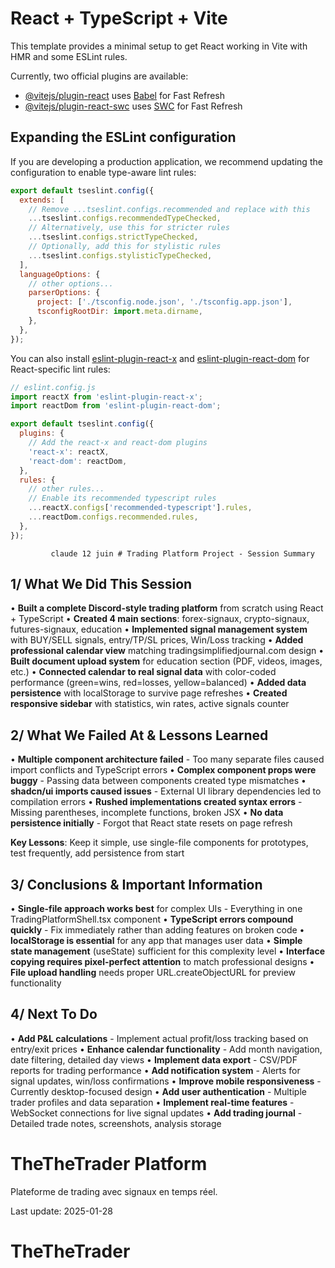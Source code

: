 # React + TypeScript + Vite

This template provides a minimal setup to get React working in Vite with HMR and some ESLint rules.

Currently, two official plugins are available:

- [@vitejs/plugin-react](https://github.com/vitejs/vite-plugin-react/blob/main/packages/plugin-react/README.md) uses [Babel](https://babeljs.io/) for Fast Refresh
- [@vitejs/plugin-react-swc](https://github.com/vitejs/vite-plugin-react-swc) uses [SWC](https://swc.rs/) for Fast Refresh

## Expanding the ESLint configuration

If you are developing a production application, we recommend updating the configuration to enable type-aware lint rules:

```js
export default tseslint.config({
  extends: [
    // Remove ...tseslint.configs.recommended and replace with this
    ...tseslint.configs.recommendedTypeChecked,
    // Alternatively, use this for stricter rules
    ...tseslint.configs.strictTypeChecked,
    // Optionally, add this for stylistic rules
    ...tseslint.configs.stylisticTypeChecked,
  ],
  languageOptions: {
    // other options...
    parserOptions: {
      project: ['./tsconfig.node.json', './tsconfig.app.json'],
      tsconfigRootDir: import.meta.dirname,
    },
  },
});
```

You can also install [eslint-plugin-react-x](https://github.com/Rel1cx/eslint-react/tree/main/packages/plugins/eslint-plugin-react-x) and [eslint-plugin-react-dom](https://github.com/Rel1cx/eslint-react/tree/main/packages/plugins/eslint-plugin-react-dom) for React-specific lint rules:

```js
// eslint.config.js
import reactX from 'eslint-plugin-react-x';
import reactDom from 'eslint-plugin-react-dom';

export default tseslint.config({
  plugins: {
    // Add the react-x and react-dom plugins
    'react-x': reactX,
    'react-dom': reactDom,
  },
  rules: {
    // other rules...
    // Enable its recommended typescript rules
    ...reactX.configs['recommended-typescript'].rules,
    ...reactDom.configs.recommended.rules,
  },
});
```
    



     

       
        
          
           
            
             claude 12 juin # Trading Platform Project - Session Summary

## 1/ What We Did This Session

• **Built a complete Discord-style trading platform** from scratch using React + TypeScript
• **Created 4 main sections**: forex-signaux, crypto-signaux, futures-signaux, education
• **Implemented signal management system** with BUY/SELL signals, entry/TP/SL prices, Win/Loss tracking
• **Added professional calendar view** matching tradingsimplifiedjournal.com design
• **Built document upload system** for education section (PDF, videos, images, etc.)
• **Connected calendar to real signal data** with color-coded performance (green=wins, red=losses, yellow=balanced)
• **Added data persistence** with localStorage to survive page refreshes
• **Created responsive sidebar** with statistics, win rates, active signals counter

## 2/ What We Failed At & Lessons Learned

• **Multiple component architecture failed** - Too many separate files caused import conflicts and TypeScript errors
• **Complex component props were buggy** - Passing data between components created type mismatches
• **shadcn/ui imports caused issues** - External UI library dependencies led to compilation errors
• **Rushed implementations created syntax errors** - Missing parentheses, incomplete functions, broken JSX
• **No data persistence initially** - Forgot that React state resets on page refresh

**Key Lessons**: Keep it simple, use single-file components for prototypes, test frequently, add persistence from start

## 3/ Conclusions & Important Information

• **Single-file approach works best** for complex UIs - Everything in one TradingPlatformShell.tsx component
• **TypeScript errors compound quickly** - Fix immediately rather than adding features on broken code
• **localStorage is essential** for any app that manages user data
• **Simple state management** (useState) sufficient for this complexity level
• **Interface copying requires pixel-perfect attention** to match professional designs
• **File upload handling** needs proper URL.createObjectURL for preview functionality

## 4/ Next To Do

• **Add P&L calculations** - Implement actual profit/loss tracking based on entry/exit prices
• **Enhance calendar functionality** - Add month navigation, date filtering, detailed day views
• **Implement data export** - CSV/PDF reports for trading performance
• **Add notification system** - Alerts for signal updates, win/loss confirmations
• **Improve mobile responsiveness** - Currently desktop-focused design
• **Add user authentication** - Multiple trader profiles and data separation
• **Implement real-time features** - WebSocket connections for live signal updates
• **Add trading journal** - Detailed trade notes, screenshots, analysis storage

# TheTheTrader Platform

Plateforme de trading avec signaux en temps réel.

Last update: 2025-01-28

# TheTheTrader

<!-- Rebuild trigger: deployment fix -->